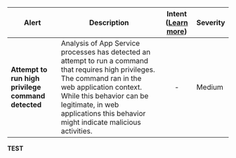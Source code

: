 |Alert|Description|Intent ([Learn more](#intentions))|Severity|
|----|----|:----:|--|
|**Attempt to run high privilege command detected**|Analysis of App Service processes has detected an attempt to run a command that requires high privileges. The command ran in the web application context. While this behavior can be legitimate, in web applications this behavior might indicate malicious activities.|-|Medium|
**TEST**
